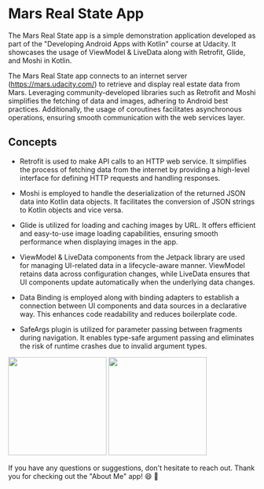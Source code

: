 
# Mars Real State App

The Mars Real State app is a simple demonstration application developed as part of the "Developing Android Apps with Kotlin" course at Udacity. 
It showcases the usage of ViewModel & LiveData along with Retrofit, Glide, and Moshi in Kotlin.

The Mars Real State app connects to an internet server (https://mars.udacity.com/) to retrieve and display real estate data from Mars. 
Leveraging community-developed libraries such as Retrofit and Moshi simplifies the fetching of data and images, adhering to Android best practices. 
Additionally, the usage of coroutines facilitates asynchronous operations, ensuring smooth communication with the web services layer.

## Concepts

 - Retrofit is used to make API calls to an HTTP web service. It simplifies the process of fetching data from the internet by providing a high-level interface for defining HTTP requests and handling responses.

 - Moshi is employed to handle the deserialization of the returned JSON data into Kotlin data objects. It facilitates the conversion of JSON strings to Kotlin objects and vice versa.

 - Glide is utilized for loading and caching images by URL. It offers efficient and easy-to-use image loading capabilities, ensuring smooth performance when displaying images in the app.

 - ViewModel & LiveData components from the Jetpack library are used for managing UI-related data in a lifecycle-aware manner. 
ViewModel retains data across configuration changes, while LiveData ensures that UI components update automatically when the underlying data changes.

 - Data Binding is employed along with binding adapters to establish a connection between UI components and data sources in a declarative way. This enhances code readability and reduces boilerplate code.

 - SafeArgs plugin is utilized for parameter passing between fragments during navigation. It enables type-safe argument passing and eliminates the risk of runtime crashes due to invalid argument types.


<img src="https://github.com/LiviaCarv/Mars-Real-State/assets/112710454/2194885b-4e6a-47ba-8292-9df4f3750df5" width="200" />
<img src="https://github.com/LiviaCarv/Mars-Real-State/assets/112710454/db24b755-8f44-4f60-b51f-aff0968f5cf6" width="200" />

If you have any questions or suggestions, don't hesitate to reach out. Thank you for checking out the "About Me" app! :smile: :rocket:
